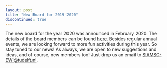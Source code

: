 ```yaml
---
layout: post
title: "New Board for 2019-2020"
discontinued: true
---
```

The new board for the year 2020 was announced in February 2020. 
The details of the board members can be found [here]. 
Besides regular annual events, we are looking forward to more fun activities during this year. 
So stay tuned to our news! 
As always, we are open to new suggestions and ideas, and of course, new members too! Just drop us an email to [SIAMSC-EWI@tudelft.nl].

[SIAMSC-EWI@tudelft.nl]: mailto:SIAMSC-EWI@tudelft.nl
[here]: http://sscdelft.github.io/board/
